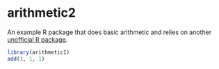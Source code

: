 arithmetic2
===========

<!-- badges: start -->
<!-- badges: end -->

An example R package that does basic arithmetic and relies on another [unofficial R package](https://github.com/robertdj/arithmetic1).

``` r
library(arithmetic1)
add(1, 1, 1)
```

